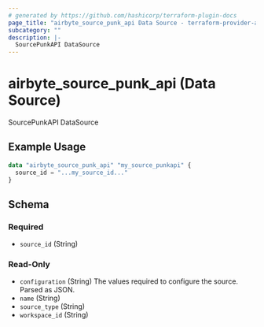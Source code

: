 ```yaml
---
# generated by https://github.com/hashicorp/terraform-plugin-docs
page_title: "airbyte_source_punk_api Data Source - terraform-provider-airbyte"
subcategory: ""
description: |-
  SourcePunkAPI DataSource
---
```


# airbyte_source_punk_api (Data Source)

SourcePunkAPI DataSource

## Example Usage

```terraform
data "airbyte_source_punk_api" "my_source_punkapi" {
  source_id = "...my_source_id..."
}
```

<!-- schema generated by tfplugindocs -->
## Schema

### Required

- `source_id` (String)

### Read-Only

- `configuration` (String) The values required to configure the source. Parsed as JSON.
- `name` (String)
- `source_type` (String)
- `workspace_id` (String)


